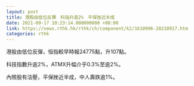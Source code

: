```yaml
---
layout: post
title: 港股由低位反彈　科指升逾2%　平保挫近半成
date: 2021-09-17 10:23:14.000000000 +08:00
link: https://news.rthk.hk/rthk/ch/component/k2/1610996-20210917.htm
categories: rthk
---
```


港股由低位反彈，恒指較早時報24775點，升107點。

科技指數升逾2%，ATMX升幅介乎0.3%至逾2%。

內險股有沽壓，平保挫近半成，中人壽跌逾1%。
